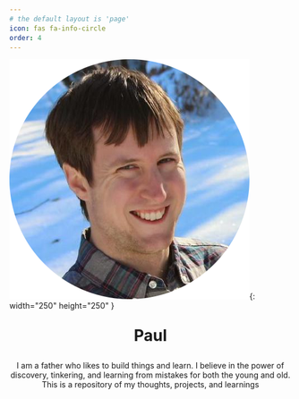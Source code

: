 ```yaml
---
# the default layout is 'page'
icon: fas fa-info-circle
order: 4
---
```


![Paul](/assets/img/Myself.png){: width="250" height="250" }

<p style="text-align: center; font-size: 1.75rem; font-weight: 700">Paul</p>

<p style="text-align: center;">I am a father who likes to build things and learn. I believe in the power of discovery, tinkering, and learning from mistakes for both the young and old. This is a repository of my thoughts, projects, and learnings</p>
